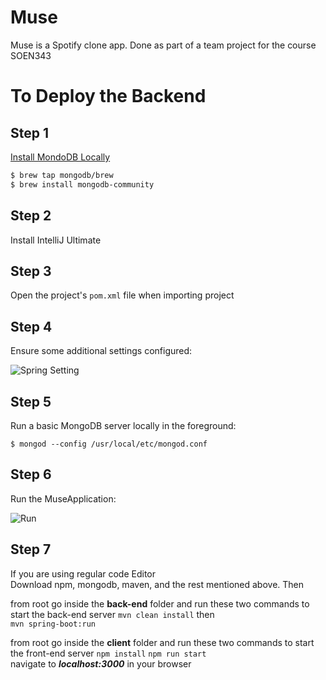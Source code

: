 # Muse 
Muse is a Spotify clone app. Done as part of a team project for the course SOEN343

# To Deploy the Backend

## Step 1
[Install MondoDB Locally](https://github.com/mongodb/homebrew-brew)
```bash
$ brew tap mongodb/brew
$ brew install mongodb-community
```

## Step 2
Install IntelliJ Ultimate

## Step 3
Open the project's `pom.xml` file when importing project

## Step 4
Ensure some additional settings configured:

![Spring Setting](https://imgur.com/g6Hr8Sa)

## Step 5
Run a basic MongoDB server locally in the foreground:
```
$ mongod --config /usr/local/etc/mongod.conf
```

## Step 6 
Run the MuseApplication:

![Run](https://imgur.com/JYJkYZz)

## Step 7
If you are using regular code Editor  
Download npm, mongodb, maven, and the rest mentioned above. Then  

from root go inside the **back-end** folder and run these two commands to start the back-end server
```mvn clean install``` then  
```mvn spring-boot:run```

from root go inside the **client** folder and run these two commands to start the front-end server
```npm install```
```npm run start```  
navigate to ***localhost:3000*** in your browser


